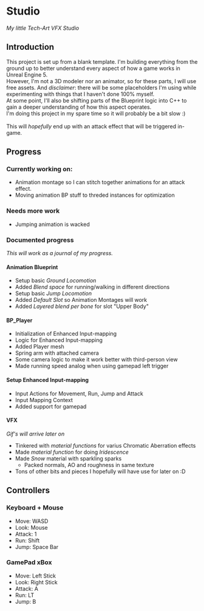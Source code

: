 # Studio
_My little Tech-Art VFX Studio_
## Introduction
This project is set up from a blank template. I'm building everything from the ground up to better understand every aspect of how a game works in Unreal Engine 5.<br> 
However, I'm not a 3D modeler nor an animator, so for these parts, I will use free assets. And _disclaimer_: there will be some placeholders I'm using while experimenting with things that I haven't done 100% myself.<br> 
At some point, I'll also be shifting parts of the Blueprint logic into C++ to gain a deeper understanding of how this aspect operates. <br> 
I'm doing this project in my spare time so it will probably be a bit slow :) <br>
<br> 
This will _hopefully_ end up with an attack effect that will be triggered in-game.

## Progress

### Currently working on:
* Animation montage so I can stitch together animations for an attack effect.
* Moving animation BP stuff to threded instances for optimization 

### Needs more work
* Jumping animation is wacked 

### Documented progress
_This will work as a journal of my progress._

#### Animation Blueprint
* Setup basic _Ground Locomotion_
* Added _Blend space_ for running/walking in different directions 
* Setup basic _Jump Locomotion_
* Added _Default Slot_ so Animation Montages will work
* Added _Layered blend per bone_ for slot "Upper Body" 

#### BP_Player
* Initialization of Enhanced Input-mapping
* Logic for Enhanced Input-mapping
* Added Player mesh
* Spring arm with attached camera
* Some camera logic to make it work better with third-person view
* Made running speed analog when using gamepad left trigger

#### Setup Enhanced Input-mapping
* Input Actions for Movement, Run, Jump and Attack
* Input Mapping Context
* Added support for gamepad

#### VFX
_Gif's will arrive later on_
* Tinkered with _material functions_ for varius Chromatic Aberration effects
* Made _material function_ for doing _Iridescence_
* Made _Snow_ material with sparkling sparks
  - Packed normals, AO and roughness in same texture
* Tons of other bits and pieces I hopefully will have use for later on :D


## Controllers

### Keyboard + Mouse

* Move: WASD
* Look: Mouse
* Attack: 1
* Run: Shift
* Jump: Space Bar


### GamePad xBox

* Move: Left Stick
* Look: Right Stick
* Attack: A
* Run: LT
* Jump: B
